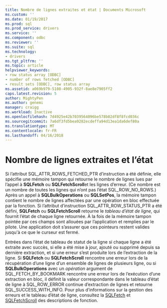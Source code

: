 ```yaml
---
title: Nombre de lignes extraites et état | Documents Microsoft
ms.custom: ''
ms.date: 01/19/2017
ms.prod: sql
ms.prod_service: drivers
ms.service: ''
ms.component: odbc
ms.reviewer: ''
ms.suite: sql
ms.technology:
- drivers
ms.tgt_pltfrm: ''
ms.topic: article
helpviewer_keywords:
- row status array [ODBC]
- number of rows fetched [ODBC]
- result sets [ODBC], row status array
ms.assetid: a069b979-5108-4905-932f-8ae8e7905ff2
caps.latest.revision: 5
author: MightyPen
ms.author: genemi
manager: craigg
ms.workload: Inactive
ms.openlocfilehash: 7d4925e42b7039564096be578b02df8f8fcd036c
ms.sourcegitcommit: 7a6df3fd5bea9282ecdeffa94d13ea1da6def80a
ms.translationtype: MT
ms.contentlocale: fr-FR
ms.lasthandoff: 04/16/2018
---
```

# <a name="number-of-rows-fetched-and-status"></a>Nombre de lignes extraites et l’état
Si l’attribut SQL_ATTR_ROWS_FETCHED_PTR d’instruction a été définie, elle spécifie une mémoire tampon qui retourne le nombre de lignes lues par l’appel à **SQLFetch** ou **SQLFetchScroll**et les lignes d’erreur. (Ce nombre est un nombre de toutes les lignes qui n’ont pas l’état SQL_ROW_NO_ROWS.) Après un appel à **SQLBulkOperations** ou **SQLSetPos**, la mémoire tampon contient le nombre de lignes affectées par une opération en bloc effectuée par la fonction. Si l’attribut d’instruction SQL_ATTR_ROW_STATUS_PTR a été défini, **SQLFetch** ou **SQLFetchScroll** retourne le *tableau d’état de ligne,* qui fournit l’état de chaque ligne retournée. À la fois de la mémoire tampon pointée par ces champs sont allouées par l’application et remplies par le pilote. Une application doit s’assurer que ces pointeurs restent valides jusqu'à ce que le curseur est fermé.  
  
 Entrées dans l’état de tableau de statut de la ligne si chaque ligne a été extraite avec succès, si elle a été mise à jour, ajouté ou supprimé depuis sa dernière extraction, et si une erreur s’est produite lors de l’extraction de la ligne. Si **SQLFetch** ou **SQLFetchScroll** rencontre une erreur lors de la récupération d’une ligne d’un ensemble de lignes de plusieurs ligne, ou si **SQLBulkOperations** avec un *opération* argument de SQL_FETCH_BY_BOOKMARK rencontre une erreur lors de l’exécution d’une extraction en bloc, il définit la valeur correspondante dans le tableau d’état de ligne à SQL_ROW_ERROR continue d’extraction de lignes et retourne SQL_SUCCESS_WITH_INFO. Pour plus d’informations sur la gestion des erreurs et le tableau d’état de ligne, consultez la [SQLFetch](../../../odbc/reference/syntax/sqlfetch-function.md) et [SQLFetchScroll](../../../odbc/reference/syntax/sqlfetchscroll-function.md) des descriptions de fonction.
